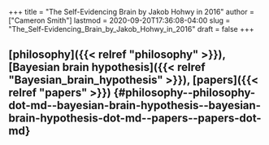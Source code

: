 +++
title = "The Self-Evidencing Brain by Jakob Hohwy in 2016"
author = ["Cameron Smith"]
lastmod = 2020-09-20T17:36:08-04:00
slug = "The_Self-Evidencing_Brain_by_Jakob_Hohwy_in_2016"
draft = false
+++

## [philosophy]({{< relref "philosophy" >}}), [Bayesian brain hypothesis]({{< relref "Bayesian_brain_hypothesis" >}}), [papers]({{< relref "papers" >}}) {#philosophy--philosophy-dot-md--bayesian-brain-hypothesis--bayesian-brain-hypothesis-dot-md--papers--papers-dot-md}
